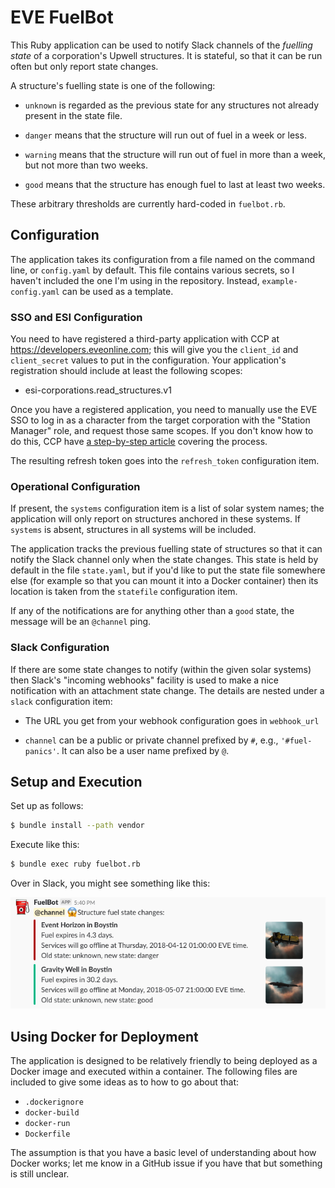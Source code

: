 # EVE FuelBot

This Ruby application can be used to notify Slack channels of the _fuelling
state_ of a corporation's Upwell structures. It is stateful, so that it can
be run often but only report state changes.

A structure's fuelling state is one of the following:

* `unknown` is regarded as the previous state for any structures not
  already present in the state file.

* `danger` means that the structure will run out of fuel in a week or less.

* `warning` means that the structure will run out of fuel in more than a week,
  but not more than two weeks.

* `good` means that the structure has enough fuel to last at least two weeks.

These arbitrary thresholds are currently hard-coded in `fuelbot.rb`.

## Configuration

The application takes its configuration from a file named on the command line,
or `config.yaml` by default. This file contains
various secrets, so I haven't included the one I'm using in the repository.
Instead, `example-config.yaml` can be used as a template.

### SSO and ESI Configuration

You need to have registered a third-party application with CCP
at <https://developers.eveonline.com>; this will give
you the `client_id` and `client_secret` values to put in the configuration.
Your application's registration should include at least the following scopes:

* esi-corporations.read_structures.v1

Once you have a registered application, you need to manually use the EVE SSO
to log in as a character from the target corporation with the "Station Manager"
role, and request those same scopes. If you don't know how to do this, CCP
have [a step-by-step article](https://developers.eveonline.com/blog/article/sso-to-authenticated-calls)
covering the process.

The resulting refresh token goes into the
`refresh_token` configuration item.

### Operational Configuration

If present, the `systems` configuration item is a list of solar system names;
the application will only report on structures anchored in these systems.
If `systems` is absent, structures in all systems will be included.

The application tracks the previous fuelling state of structures so that it can
notify the Slack channel only when the state changes. This state is held by
default in the file `state.yaml`, but if you'd like to put the state file
somewhere else (for example so that you can mount it into a Docker container)
then its location is taken from the `statefile` configuration item.

If any of the notifications are for anything other than a `good` state,
the message will be an `@channel` ping.

### Slack Configuration

If there are some state changes to notify (within the given solar systems) then
Slack's "incoming webhooks" facility is used to make a nice notification with an
attachment state change. The details are nested under a `slack` configuration
item:

* The URL you get from your webhook configuration goes in `webhook_url`

* `channel` can be a public or private channel prefixed by `#`, e.g.,
  `'#fuel-panics'`. It can also be a user name prefixed by `@`.

## Setup and Execution

Set up as follows:

```bash
$ bundle install --path vendor
```

Execute like this:

```bash
$ bundle exec ruby fuelbot.rb
```

Over in Slack, you might see something like this:

![Slack notification from FuelBot](fuelbot.png)

## Using Docker for Deployment

The application is designed to be relatively friendly to being deployed
as a Docker image and executed within a container. The following files
are included to give some ideas as to how to go about that:

* `.dockerignore`
* `docker-build`
* `docker-run`
* `Dockerfile`

The assumption is that you have a basic level of understanding about how
Docker works; let me know in a GitHub issue if you have that but something
is still unclear.
